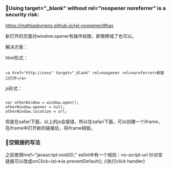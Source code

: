 ### 🤠Using target="_blank" without rel="noopener noreferrer" is a security risk:



https://mathiasbynens.github.io/rel-noopener/#hax



新打开的页面对window.opener有操作权限，即使跨域了也可以。



解决方案：

html形式：

```

<a href="http://xxxx" target="_blank" rel=noopener rel=noreferrer>新窗口打开</a>

```



js形式：

```

var otherWindow = window.open();
otherWindow.opener = null;
otherWindow.location = url;
```

但是在safari下面，以上的js会报错，所以在safari下面，可以创建一个iframe，在iframe中打开新的链接后，将iframe销毁。


### 🤠空链接的写法

之前使用href="javascript:void(0);"
eslint中有一个规则：no-script-url
针对空链接可以改成onClick=(e)=>{e.preventDefault(); //执行click handler}


